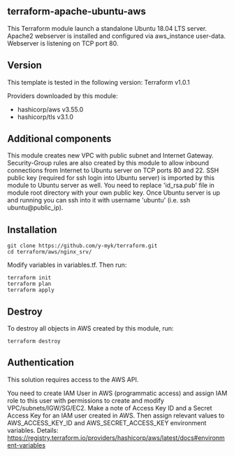## terraform-apache-ubuntu-aws

This Terraform module launch a standalone Ubuntu 18.04 LTS server. Apache2 webserver is installed and configured via aws_instance user-data. Webserver is listening on TCP port 80.

## Version

This template is tested in the following version: Terraform v1.0.1

Providers downloaded by this module:

+ hashicorp/aws v3.55.0
+ hashicorp/tls v3.1.0

## Additional components

This module creates new VPC with public subnet and Internet Gateway. Security-Group rules are also created by this module to allow inbound connections from Internet to Ubuntu server on TCP ports 80 and 22. SSH public key (required for ssh login into Ubuntu server) is imported by this module to Ubuntu server as well. You need to replace 'id_rsa.pub' file in module root directory with your own public key. Once Ubuntu server is up and running you can ssh into it with username 'ubuntu' (i.e. ssh ubuntu@public_ip).

## Installation

```
git clone https://github.com/y-myk/terraform.git
cd terraform/aws/nginx_srv/
```

Modify variables in variables.tf. Then run:

```
terraform init
terraform plan
terraform apply
```

## Destroy

To destroy all objects in AWS created by this module, run:

```
terraform destroy
```

## Authentication

This solution requires access to the AWS API.

You need to create IAM User in AWS (programmatic access) and assign IAM role to this user with permissions to create and modify VPC/subnets/IGW/SG/EC2. Make a note of Access Key ID and a Secret Access Key for an IAM user created in AWS. Then assign relevant values to AWS_ACCESS_KEY_ID and AWS_SECRET_ACCESS_KEY environment variables. Details: https://registry.terraform.io/providers/hashicorp/aws/latest/docs#environment-variables

